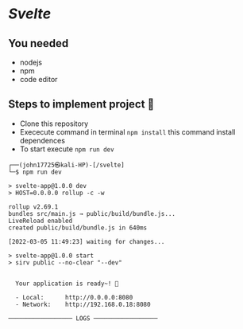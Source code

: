 # _Svelte_

## You needed
- nodejs
- npm
- code editor

## Steps to implement project 🚀
- Clone this repository
- Exececute command in terminal `npm install` this command install dependences
- To start execute `npm run dev`

```
┌──(john17725㉿kali-HP)-[/svelte]
└─$ npm run dev                                                    

> svelte-app@1.0.0 dev
> HOST=0.0.0.0 rollup -c -w

rollup v2.69.1
bundles src/main.js → public/build/bundle.js...
LiveReload enabled
created public/build/bundle.js in 640ms

[2022-03-05 11:49:23] waiting for changes...

> svelte-app@1.0.0 start
> sirv public --no-clear "--dev"


  Your application is ready~! 🚀

  - Local:      http://0.0.0.0:8080
  - Network:    http://192.168.0.18:8080

────────────────── LOGS ──────────────────
```
